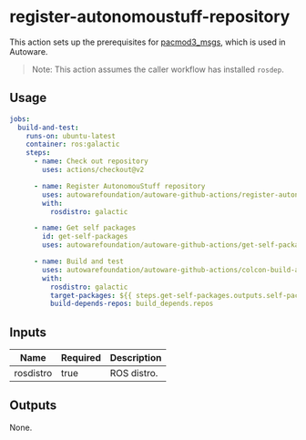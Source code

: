 # register-autonomoustuff-repository

This action sets up the prerequisites for [pacmod3_msgs](https://github.com/astuff/pacmod3_msgs), which is used in Autoware.

> Note: This action assumes the caller workflow has installed `rosdep`.

## Usage

```yaml
jobs:
  build-and-test:
    runs-on: ubuntu-latest
    container: ros:galactic
    steps:
      - name: Check out repository
        uses: actions/checkout@v2

      - name: Register AutonomouStuff repository
        uses: autowarefoundation/autoware-github-actions/register-autonomoustuff-repository@tier4/proposal
        with:
          rosdistro: galactic

      - name: Get self packages
        id: get-self-packages
        uses: autowarefoundation/autoware-github-actions/get-self-packages@tier4/proposal

      - name: Build and test
        uses: autowarefoundation/autoware-github-actions/colcon-build-and-test@tier4/proposal
        with:
          rosdistro: galactic
          target-packages: ${{ steps.get-self-packages.outputs.self-packages }}
          build-depends-repos: build_depends.repos
```

## Inputs

| Name      | Required | Description |
| --------- | -------- | ----------- |
| rosdistro | true     | ROS distro. |

## Outputs

None.
